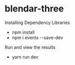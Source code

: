 # blendar-three

Installing Dependency Libraries
- npm install
- npm i events --save-dev

Run and view the results
- yarn run dev
